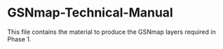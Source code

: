 # GSNmap-Technical-Manual
This file contains the material to produce the GSNmap layers required in Phase 1.
